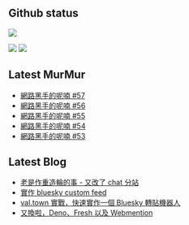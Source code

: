 ## Github status

![](http://github-profile-summary-cards.vercel.app/api/cards/profile-details?username=siygle&theme=default)

![](http://github-profile-summary-cards.vercel.app/api/cards/stats?username=siygle&theme=default)
![](http://github-profile-summary-cards.vercel.app/api/cards/productive-time?username=siygle&theme=default&utcOffset=8)

## Latest MurMur

<!-- CHAT-POST-LIST:START -->
- [網路黑手的呢喃 #57](https://chat.sylee.dev/2024/10/24/網路黑手的呢喃-57)
- [網路黑手的呢喃 #56](https://chat.sylee.dev/2024/10/10/網路黑手的呢喃-56)
- [網路黑手的呢喃 #55](https://chat.sylee.dev/2024/09/27/網路黑手的呢喃-55)
- [網路黑手的呢喃 #54](https://chat.sylee.dev/2024/09/08/網路黑手的呢喃-54)
- [網路黑手的呢喃 #53](https://chat.sylee.dev/2024/08/26/網路黑手的呢喃-53)
<!-- CHAT-POST-LIST:END -->

## Latest Blog

<!-- BLOG-POST-LIST:START -->
- [老是作重造輪的事 - 又改了 chat 分站](https://sylee.dev/blog/2024-05-08-rewrite-chat)
- [實作 bluesky custom feed](https://sylee.dev/blog/2023-06-13-bluesky-custom-feed)
- [val.town 實戰，快速實作一個 Bluesky 轉貼機器人](https://sylee.dev/blog/2023-05-28-val-town-bluesky-repost-scheduler)
- [又換啦，Deno、Fresh 以及 Webmention](https://sylee.dev/blog/2023-04-10-change-again-deno-fresh-webmention)
<!-- BLOG-POST-LIST:END -->
